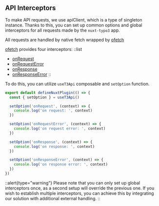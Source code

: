 ## API Interceptors

To make API requests, we use apiClient, which is a type of singleton instance. Thanks to this, you can set up common options and global interceptors for all requests made by the `nuxt-typo3` app.

All requests are handled by native fetch wrapped by [ofetch](https://github.com/unjs/ofetch)

[ofetch](https://github.com/unjs/ofetch) provides four interceptors:
::list
+ [onRequest](https://github.com/unjs/ofetch#onrequest-request-options-)
+ [onRequestError](https://github.com/unjs/ofetch#onrequesterror-request-options-error-)
+ [onResponse](https://github.com/unjs/ofetch#onresponse-request-options-response-)
+ [onResponseError](https://github.com/unjs/ofetch#onresponseerror-request-options-response-)
::

To do this, you can utilize `useT3Api` composable and `setOption` function.

```ts [plugins/setInterceptors.ts]
export default defineNuxtPlugin(() => {
  const { setOption } = useT3Api()

  setOption('onRequest', (context) => {
    console.log('on request: ', context)
  })

  setOption('onRequestError', (context) => {
    console.log('on request error: ', context)
  })

  setOption('onResponse', (context) => {
    console.log('on response: ', context)
  })

  setOption('onResponseError', (context) => {
    console.log('on response error: ', context)
  })
})
```

::alert{type="warning"}
Please note that you can only set up global interceptors once, as a second setup will override the previous one. If you wish to establish multiple interceptors, you can achieve this by integrating our solution with additional external handling.
::

 
